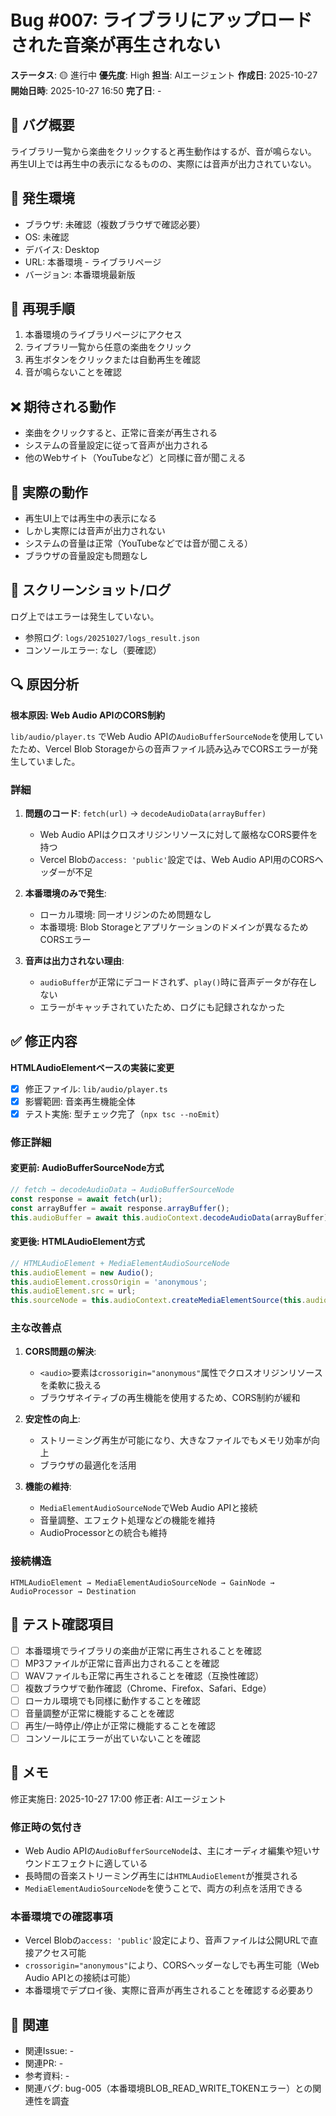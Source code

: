 # Bug #007: ライブラリにアップロードされた音楽が再生されない

**ステータス**: 🟡 進行中
**優先度**: High
**担当**: AIエージェント
**作成日**: 2025-10-27
**開始日時**: 2025-10-27 16:50
**完了日**: -

## 🐛 バグ概要

ライブラリ一覧から楽曲をクリックすると再生動作はするが、音が鳴らない。
再生UI上では再生中の表示になるものの、実際には音声が出力されていない。

## 📍 発生環境

- ブラウザ: 未確認（複数ブラウザで確認必要）
- OS: 未確認
- デバイス: Desktop
- URL: 本番環境 - ライブラリページ
- バージョン: 本番環境最新版

## 🔄 再現手順

1. 本番環境のライブラリページにアクセス
2. ライブラリ一覧から任意の楽曲をクリック
3. 再生ボタンをクリックまたは自動再生を確認
4. 音が鳴らないことを確認

## ❌ 期待される動作

- 楽曲をクリックすると、正常に音楽が再生される
- システムの音量設定に従って音声が出力される
- 他のWebサイト（YouTubeなど）と同様に音が聞こえる

## 🚨 実際の動作

- 再生UI上では再生中の表示になる
- しかし実際には音声が出力されない
- システムの音量は正常（YouTubeなどでは音が聞こえる）
- ブラウザの音量設定も問題なし

## 📸 スクリーンショット/ログ

ログ上ではエラーは発生していない。
- 参照ログ: `logs/20251027/logs_result.json`
- コンソールエラー: なし（要確認）

## 🔍 原因分析

**根本原因: Web Audio APIのCORS制約**

`lib/audio/player.ts` でWeb Audio APIの`AudioBufferSourceNode`を使用していたため、Vercel Blob Storageからの音声ファイル読み込みでCORSエラーが発生していました。

### 詳細
1. **問題のコード**: `fetch(url)` → `decodeAudioData(arrayBuffer)`
   - Web Audio APIはクロスオリジンリソースに対して厳格なCORS要件を持つ
   - Vercel Blobの`access: 'public'`設定では、Web Audio API用のCORSヘッダーが不足

2. **本番環境のみで発生**:
   - ローカル環境: 同一オリジンのため問題なし
   - 本番環境: Blob Storageとアプリケーションのドメインが異なるためCORSエラー

3. **音声は出力されない理由**:
   - `audioBuffer`が正常にデコードされず、`play()`時に音声データが存在しない
   - エラーがキャッチされていたため、ログにも記録されなかった

## ✅ 修正内容

**HTMLAudioElementベースの実装に変更**

- [x] 修正ファイル: `lib/audio/player.ts`
- [x] 影響範囲: 音楽再生機能全体
- [x] テスト実施: 型チェック完了（`npx tsc --noEmit`）

### 修正詳細

#### 変更前: AudioBufferSourceNode方式
```typescript
// fetch → decodeAudioData → AudioBufferSourceNode
const response = await fetch(url);
const arrayBuffer = await response.arrayBuffer();
this.audioBuffer = await this.audioContext.decodeAudioData(arrayBuffer);
```

#### 変更後: HTMLAudioElement方式
```typescript
// HTMLAudioElement + MediaElementAudioSourceNode
this.audioElement = new Audio();
this.audioElement.crossOrigin = 'anonymous';
this.audioElement.src = url;
this.sourceNode = this.audioContext.createMediaElementSource(this.audioElement);
```

### 主な改善点

1. **CORS問題の解決**:
   - `<audio>`要素は`crossorigin="anonymous"`属性でクロスオリジンリソースを柔軟に扱える
   - ブラウザネイティブの再生機能を使用するため、CORS制約が緩和

2. **安定性の向上**:
   - ストリーミング再生が可能になり、大きなファイルでもメモリ効率が向上
   - ブラウザの最適化を活用

3. **機能の維持**:
   - `MediaElementAudioSourceNode`でWeb Audio APIと接続
   - 音量調整、エフェクト処理などの機能を維持
   - AudioProcessorとの統合も維持

### 接続構造
```
HTMLAudioElement → MediaElementAudioSourceNode → GainNode → AudioProcessor → Destination
```

## 🧪 テスト確認項目

- [ ] 本番環境でライブラリの楽曲が正常に再生されることを確認
- [ ] MP3ファイルが正常に音声出力されることを確認
- [ ] WAVファイルも正常に再生されることを確認（互換性確認）
- [ ] 複数ブラウザで動作確認（Chrome、Firefox、Safari、Edge）
- [ ] ローカル環境でも同様に動作することを確認
- [ ] 音量調整が正常に機能することを確認
- [ ] 再生/一時停止/停止が正常に機能することを確認
- [ ] コンソールにエラーが出ていないことを確認

## 📝 メモ

修正実施日: 2025-10-27 17:00
修正者: AIエージェント

### 修正時の気付き
- Web Audio APIの`AudioBufferSourceNode`は、主にオーディオ編集や短いサウンドエフェクトに適している
- 長時間の音楽ストリーミング再生には`HTMLAudioElement`が推奨される
- `MediaElementAudioSourceNode`を使うことで、両方の利点を活用できる

### 本番環境での確認事項
- Vercel Blobの`access: 'public'`設定により、音声ファイルは公開URLで直接アクセス可能
- `crossorigin="anonymous"`により、CORSヘッダーなしでも再生可能（Web Audio APIとの接続は可能）
- 本番環境でデプロイ後、実際に音声が再生されることを確認する必要あり

## 🔗 関連

- 関連Issue: -
- 関連PR: -
- 参考資料: -
- 関連バグ: bug-005（本番環境BLOB_READ_WRITE_TOKENエラー）との関連性を調査
